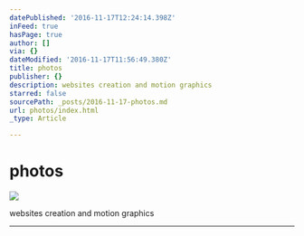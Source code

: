 ```yaml
---
datePublished: '2016-11-17T12:24:14.398Z'
inFeed: true
hasPage: true
author: []
via: {}
dateModified: '2016-11-17T11:56:49.380Z'
title: photos
publisher: {}
description: websites creation and motion graphics
starred: false
sourcePath: _posts/2016-11-17-photos.md
url: photos/index.html
_type: Article

---
```

# photos
![](https://the-grid-user-content.s3-us-west-2.amazonaws.com/b7bb1ae0-64e7-4a9e-8cf1-44b90726044e.jpg)

websites creation and motion graphics

---